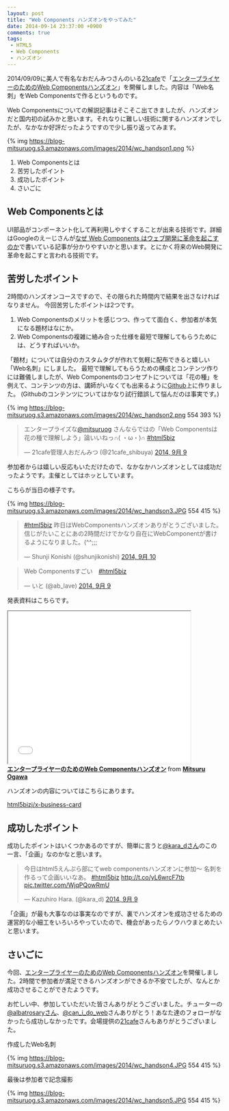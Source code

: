 ```yaml
---
layout: post
title: "Web Components ハンズオンをやってみた"
date: 2014-09-14 23:37:00 +0900
comments: true
tags: 
 - HTML5
 - Web Components
 - ハンズオン
---
```


2014/09/09に美人で有名なおだんみつさんのいる[21cafe](http://www.ni-ichicafe.com/)で「[エンタープライヤーのためのWeb Componentsハンズオン](https://atnd.org/events/55761)」を開催しました。内容は「Web名刺」をWeb Componentsで作るというものです。

Web Componentsについての解説記事はそこそこ出てきましたが、ハンズオンだと国内初の試みかと思います。それなりに難しい技術に関するハンズオンでしたが、なかなか好評だったようですので少し振り返ってみます。

<!-- more -->

{% img https://blog-mitsuruog.s3.amazonaws.com/images/2014/wc_handson1.png %}

1.  Web Componentsとは
2.  苦労したポイント
3.  成功したポイント
4.  さいごに

## Web Componentsとは

UI部品がコンポーネント化して再利用しやすくすることが出来る技術です。詳細はGoogleのえーじさんが[なぜ Web Components はウェブ開発に革命を起こすのか](http://blog.agektmr.com/2014/05/web-components.html)で書いている記事が分かりやすいかと思います。とにかく将来のWeb開発に革命を起こすと言われる技術です。

## 苦労したポイント

2時間のハンズオンコースですので、その限られた時間内で結果を出さなければなりません。 
今回苦労したポイントは2つです。

1.  Web Componentsのメリットを感じつつ、作ってて面白く、参加者が本気になる題材はなにか。
2.  Web Componentsの複雑に絡み合った仕様を最短で理解してもらうためには、どうすればいいか。

「題材」については自分のカスタムタグが作れて気軽に配布できると嬉しい「Web名刺」にしました。 
最短で理解してもらうための構成とコンテンツ作りには難儀しましたが、Web Componentsのコンセプトについては「花の種」を例えて、コンテンツの方は、講師がいなくても出来るように[Github](https://github.com/html5bizj/x-business-card)上に作りました。 
(Githubのコンテンツについてはかなり試行錯誤して悩んだのは事実です。)

{% img https://blog-mitsuruog.s3.amazonaws.com/images/2014/wc_handson2.png 554 393 %}

<blockquote class="twitter-tweet" lang="ja"><p>エンタープライズな<a href="https://twitter.com/mitsuruog">@mitsuruog</a> さんならではの「Web Componentsは花の種で理解しよう」論いいねっ∩( ・ω・)∩ <a href="https://twitter.com/hashtag/html5biz?src=hash">#html5biz</a></p>&mdash; 21cafe管理人おだんみつ (@21cafe_shibuya) <a href="https://twitter.com/21cafe_shibuya/status/509291557111885825">2014, 9月 9</a></blockquote>
<script async src="//platform.twitter.com/widgets.js" charset="utf-8"></script>

参加者からは嬉しい反応もいただけたので、なかなかハンズオンとしては成功だったようです。主催としてはホッとしています。

こちらが当日の様子です。

{% img https://blog-mitsuruog.s3.amazonaws.com/images/2014/wc_handson3.JPG 554 415 %}

<blockquote class="twitter-tweet" lang="ja"><p><a href="https://twitter.com/hashtag/html5biz?src=hash">#html5biz</a> 昨日はWebComponentsハンズオンありがとうございました。信じがたいことにあの2時間だけでかなり自在にWebComponentが書けるようになりました。(^^;;;</p>&mdash; Shunji Konishi (@shunjikonishi) <a href="https://twitter.com/shunjikonishi/status/509540957809692672">2014, 9月 10</a></blockquote>
<script async src="//platform.twitter.com/widgets.js" charset="utf-8"></script>

<blockquote class="twitter-tweet" lang="ja"><p>Web Componentsすごい　<a href="https://twitter.com/hashtag/html5biz?src=hash">#html5biz</a></p>&mdash; いと (@ab_lave) <a href="https://twitter.com/ab_lave/status/509320071731109888">2014, 9月 9</a></blockquote>
<script async src="//platform.twitter.com/widgets.js" charset="utf-8"></script>

発表資料はこちらです。

<iframe allowfullscreen="" height="356" scrolling="no" src="//www.slideshare.net/slideshow/embed_code/38850199" width="427"> </iframe> 
<div>
<strong> <a href="https://www.slideshare.net/mitsuruogawa33/webcompoents" target="_blank" title="エンタープライヤーのためのWeb Componentsハンズオン">エンタープライヤーのためのWeb Componentsハンズオン</a> </strong> from <strong><a href="http://www.slideshare.net/mitsuruogawa33" target="_blank">Mitsuru Ogawa</a></strong> 


ハンズオンの内容についてはこちらにあります。

[html5bizj/x-business-card](https://github.com/html5bizj/x-business-card)

## 成功したポイント


成功したポイントはいくつかあるのですが、簡単に言うと[@kara_dさん](https://twitter.com/kara_d)のこの一言、「企画」なのかなと思います。

<blockquote class="twitter-tweet" data-cards="hidden" lang="ja"><p>今日はhtml5えんぷら部にてweb componentsハンズオンに参加〜 名刺を作るって企画いいなあ。 <a href="https://twitter.com/hashtag/html5biz?src=hash">#html5biz</a>&#10;<a href="http://t.co/yL6wrcF7tb">http://t.co/yL6wrcF7tb</a> <a href="http://t.co/WjqPQowRmU">pic.twitter.com/WjqPQowRmU</a></p>&mdash; Kazuhiro Hara. (@kara_d) <a href="https://twitter.com/kara_d/status/509314331154980864">2014, 9月 9</a></blockquote>
<script async src="//platform.twitter.com/widgets.js" charset="utf-8"></script>

「企画」が最も大事なのは事実なのですが、裏でハンズオンを成功させるための運営的な小細工をいろいろやっていたので、機会があったらノウハウまとめたいと思います。

## さいごに

今回、[エンタープライヤーのためのWeb Componentsハンズオン](https://atnd.org/events/55761)を開催しました。2時間で参加者が満足できるハンズオンができるか不安でしたが、なんとか成功させることができたようです。

お忙しい中、参加していただいた皆さんありがとうございました。チューターの[@albatrosaryさん](https://twitter.com/albatrosary)、[@can_i_do_web](https://twitter.com/can_i_do_web)さんありがとう！あなた達のフォローがなかったら成功しなかったです。会場提供の[21cafe](http://www.ni-ichicafe.com/)さんもありがとうございました。

作成したWeb名刺

{% img https://blog-mitsuruog.s3.amazonaws.com/images/2014/wc_handson4.JPG 554 415 %}

最後は参加者で記念撮影

{% img https://blog-mitsuruog.s3.amazonaws.com/images/2014/wc_handson5.JPG 554 415 %}
